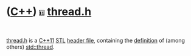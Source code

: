 



 

 

 

 

 

([C++](Cpp.md)) ![C++11](PicCpp11.png) [thread.h](CppThreadH.md)
==================================================================

 

[thread.h](CppThreadH.md) is a [C++11](Cpp11.md) [STL](CppStl.htm)
[header file](CppHeaderFile.md), containing the
[definition](CppDefinition.md) of (among others)
[std::thread](CppThread.md).

 

 

 

 

 





 



